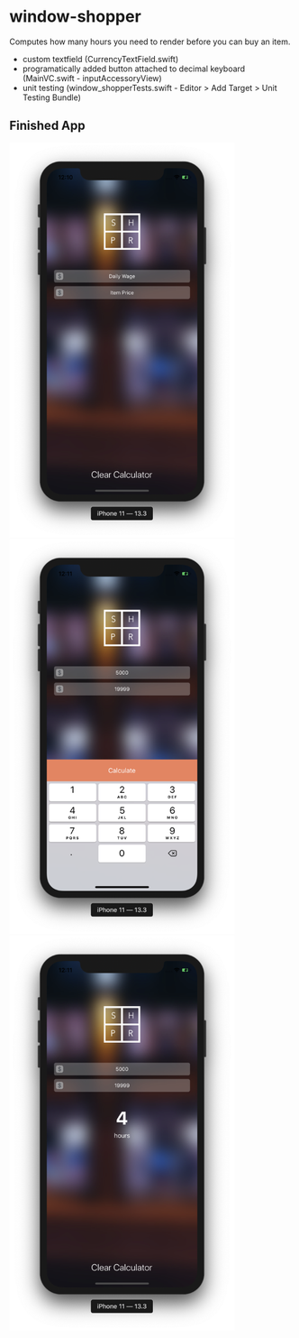 # window-shopper
Computes how many hours you need to render before you can buy an item.

- custom textfield (CurrencyTextField.swift)
- programatically added button attached to decimal keyboard (MainVC.swift - inputAccessoryView)
- unit testing (window_shopperTests.swift - Editor > Add Target > Unit Testing Bundle)

## Finished App
<img src="Main.png" width="400">
<img src="Keypad.png" width="400">
<img src="Result.png" width="400">